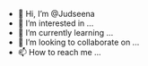 - 👋 Hi, I’m @Judseena
- 👀 I’m interested in ...
- 🌱 I’m currently learning ...
- 💞️ I’m looking to collaborate on ...
- 📫 How to reach me ...

<!---
Judseena/Judseena is a ✨ special ✨ repository because its `README.md` (this file) appears on your GitHub profile.
You can click the Preview link to take a look at your changes.
--->
